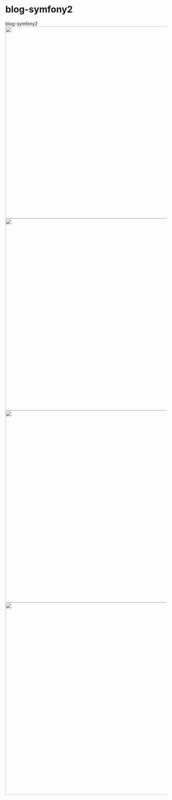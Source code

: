 # blog-symfony2
blog-symfony2 <br/>
<img src="https://raw.githubusercontent.com/kix2204/images/master/introduce/symfony2/symfony2-blog-index.png" width=600 />
<img src="https://raw.githubusercontent.com/kix2204/images/master/introduce/symfony2/symfony2-bloglist.png" width=600 />
<img src="https://raw.githubusercontent.com/kix2204/images/master/introduce/symfony2/symfony2-blogshow.png" width=600 />
<img src="https://raw.githubusercontent.com/kix2204/images/master/introduce/symfony2/symfony2-blog-admin.png" width=600 />
